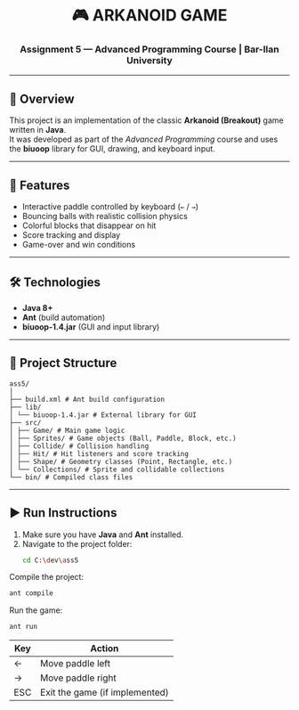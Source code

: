 <h1 align="center">🎮 ARKANOID GAME</h1>
<h3 align="center">Assignment 5 — Advanced Programming Course | Bar-Ilan University</h3>

---

## 🧩 Overview
This project is an implementation of the classic **Arkanoid (Breakout)** game written in **Java**.  
It was developed as part of the *Advanced Programming* course and uses the **biuoop** library for GUI, drawing, and keyboard input.

---

## 🚀 Features
- Interactive paddle controlled by keyboard (`←` / `→`)
- Bouncing balls with realistic collision physics  
- Colorful blocks that disappear on hit  
- Score tracking and display  
- Game-over and win conditions  

---

## 🛠️ Technologies
- **Java 8+**
- **Ant** (build automation)
- **biuoop-1.4.jar** (GUI and input library)

---

## 📂 Project Structure
```
ass5/
│
├── build.xml # Ant build configuration
├── lib/
│ └── biuoop-1.4.jar # External library for GUI
├── src/
│ ├── Game/ # Main game logic
│ ├── Sprites/ # Game objects (Ball, Paddle, Block, etc.)
│ ├── Collide/ # Collision handling
│ ├── Hit/ # Hit listeners and score tracking
│ ├── Shape/ # Geometry classes (Point, Rectangle, etc.)
│ └── Collections/ # Sprite and collidable collections
└── bin/ # Compiled class files
```


---

## ▶️ Run Instructions
1. Make sure you have **Java** and **Ant** installed.  
2. Navigate to the project folder:
   ```bash
   cd C:\dev\ass5
Compile the project:
 ```bash
ant compile
 ```

Run the game:
 ```bash
ant run
 ```


 | Key | Action                         |
| --- | ------------------------------ |
| ←   | Move paddle left               |
| →   | Move paddle right              |
| ESC | Exit the game (if implemented) |
